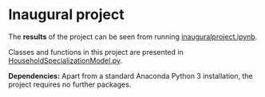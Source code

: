 # Inaugural project

The **results** of the project can be seen from running [inauguralproject.ipynb](inauguralproject.ipynb).

Classes and functions in this project are presented in [HouseholdSpecializationModel.py](HouseholdSpecializationModel.py).

**Dependencies:** Apart from a standard Anaconda Python 3 installation, the project requires no further packages.

